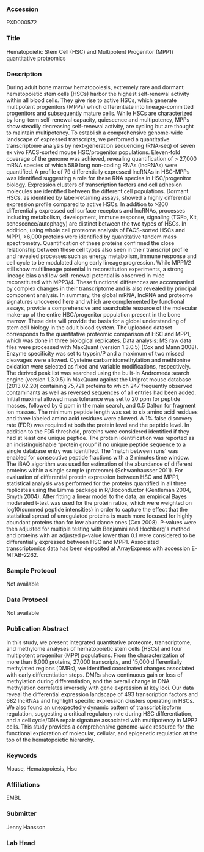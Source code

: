 ### Accession
PXD000572

### Title
Hematopoietic Stem Cell (HSC) and Multipotent Progenitor (MPP1) quantitative proteomics

### Description
During adult bone marrow hematopoiesis, extremely rare and dormant hematopoietic stem cells (HSCs) harbor the highest self-renewal activity within all blood cells. They give rise to active HSCs, which generate multipotent progenitors (MPPs) which differentiate into lineage-committed progenitors and subsequently mature cells. While HSCs are characterized by long-term self-renewal capacity, quiescence and multipotency, MPPs show steadily decreasing self-renewal activity, are cycling but are thought to maintain multipotency. To establish a comprehensive genome-wide landscape of expressed transcripts, we performed a quantitative transcriptome analysis by next-generation sequencing (RNA-seq) of seven ex vivo FACS-sorted mouse HSC/progenitor populations. Eleven-fold coverage of the genome was achieved, revealing quantification of > 27,000 mRNA species of which 589 long non-coding RNAs (lncRNAs) were quantified. A profile of 79 differentially expressed lncRNAs in HSC-MPPs was identified suggesting a role for these RNA species in HSC/progenitor biology. Expression clusters of transcription factors and cell adhesion molecules are identified between the different cell populations. Dormant HSCs, as identified by label-retaining assays, showed a highly differential expression profile compared to active HSCs. In addition to >200 differentially expressed cell surface receptors and lncRNAs, processes including metabolism, development, immune response, signaling (TGFb, Kit, senescence/autophagy) are distinct between the two types of HSCs. In addition, using whole cell proteome analysis of FACS-sorted HSCs and MPP1, >6,000 proteins were identified by quantitative tandem mass spectrometry. Quantification of these proteins confirmed the close relationship between these cell types also seen in their transcript profile and revealed processes such as energy metabolism, immune response and cell cycle to be modulated along early lineage progression. While MPP1/2 still show multilineage potential in reconstitution experiments, a strong lineage bias and low self-renewal potential is observed in mice reconstituted with MPP3/4. These functional differences are accompanied by complex changes in their transcriptome and is also revealed by principal component analysis. In summary, the global mRNA, lncRNA and proteome signatures uncovered here and which are complemented by functional assays, provide a comprehensive and searchable resource of the molecular make-up of the entire HSC/progenitor population present in the bone marrow.  These data will provide the basis for a global understanding of stem cell biology in the adult blood system.  The uploaded dataset corresponds to the quantitative proteomic comparison of HSC and MPP1, which was done in three biological replicates. Data analysis: MS raw data files were processed with MaxQuant (version 1.3.0.5) (Cox and Mann 2008). Enzyme specificity was set to trypsin/P and a maximum of two missed cleavages were allowed. Cysteine carbamidomethylation and methionine oxidation were selected as fixed and variable modifications, respectively. The derived peak list was searched using the built-in Andromeda search engine (version 1.3.0.5) in MaxQuant against the Uniprot mouse database (2013.02.20) containing 75,721 proteins to which 247 frequently observed contaminants as well as reversed sequences of all entries had been added. Initial maximal allowed mass tolerance was set to 20 ppm for peptide masses, followed by 6 ppm in the main search, and 0.5 Dalton for fragment ion masses. The minimum peptide length was set to six amino acid residues and three labeled amino acid residues were allowed. A 1% false discovery rate (FDR) was required at both the protein level and the peptide level. In addition to the FDR threshold, proteins were considered identified if they had at least one unique peptide. The protein identification was reported as an indistinguishable “protein group” if no unique peptide sequence to a single database entry was identified. The ‘match between runs’ was enabled for consecutive peptide fractions with a 2 minutes time window. The iBAQ algorithm was used for estimation of the abundance of different proteins within a single sample (proteome) (Schwanhausser 2011). For evaluation of differential protein expression between HSC and MPP1, statistical analysis was performed for the proteins quantified in all three replicates using the Limma package in R/Bioconductor (Gentleman 2004, Smyth 2004). After fitting a linear model to the data, an empirical Bayes moderated t-test was used for the protein ratios, which were weighted on log10(summed peptide intensities) in order to capture the effect that the statistical spread of unregulated proteins is much more focused for highly abundant proteins than for low abundance ones (Cox 2008). P-values were then adjusted for multiple testing with Benjamini and Hochberg's method and proteins with an adjusted p-value lower than 0.1 were considered to be differentially expressed between HSC and MPP1. Associated transcriptomics data has been deposited at ArrayExpress with accession E-MTAB-2262.

### Sample Protocol
Not available

### Data Protocol
Not available

### Publication Abstract
In this study, we present integrated quantitative proteome, transcriptome, and methylome analyses of hematopoietic stem cells (HSCs) and four multipotent progenitor (MPP) populations. From the characterization of more than 6,000 proteins, 27,000 transcripts, and 15,000 differentially methylated regions (DMRs), we identified coordinated changes associated with early differentiation steps. DMRs show continuous gain or loss of methylation during differentiation, and the overall change in DNA methylation correlates inversely with gene expression at key loci. Our data reveal the differential expression landscape of 493 transcription factors and 682 lncRNAs and highlight specific expression clusters operating in HSCs. We also found an unexpectedly dynamic pattern of transcript isoform regulation, suggesting a critical regulatory role during HSC differentiation, and a cell cycle/DNA repair signature associated with multipotency in MPP2 cells. This study provides a comprehensive genome-wide resource for the functional exploration of molecular, cellular, and epigenetic regulation at the top of the hematopoietic hierarchy.

### Keywords
Mouse, Hematopoiesis, Hsc

### Affiliations
EMBL

### Submitter
Jenny Hansson

### Lab Head


